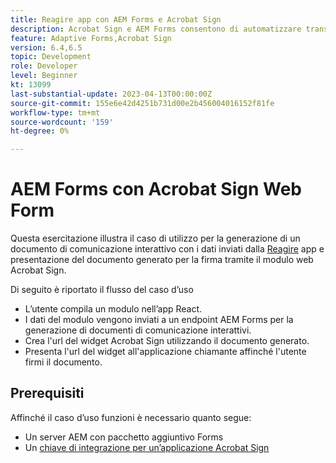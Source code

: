 ```yaml
---
title: Reagire app con AEM Forms e Acrobat Sign
description: Acrobat Sign e AEM Forms consentono di automatizzare transazioni complesse e includere firme elettroniche legali come parte di un’esperienza digitale senza soluzione di continuità.
feature: Adaptive Forms,Acrobat Sign
version: 6.4,6.5
topic: Development
role: Developer
level: Beginner
kt: 13099
last-substantial-update: 2023-04-13T00:00:00Z
source-git-commit: 155e6e42d4251b731d00e2b456004016152f81fe
workflow-type: tm+mt
source-wordcount: '159'
ht-degree: 0%

---
```


# AEM Forms con Acrobat Sign Web Form


Questa esercitazione illustra il caso di utilizzo per la generazione di un documento di comunicazione interattivo con i dati inviati dalla [Reagire](https://react.dev/) app e presentazione del documento generato per la firma tramite il modulo web Acrobat Sign.

Di seguito è riportato il flusso del caso d’uso

* L’utente compila un modulo nell’app React.
* I dati del modulo vengono inviati a un endpoint AEM Forms per la generazione di documenti di comunicazione interattivi.
* Crea l&#39;url del widget Acrobat Sign utilizzando il documento generato.
* Presenta l&#39;url del widget all&#39;applicazione chiamante affinché l&#39;utente firmi il documento.

## Prerequisiti

Affinché il caso d’uso funzioni è necessario quanto segue:

* Un server AEM con pacchetto aggiuntivo Forms
* Un [chiave di integrazione per un’applicazione Acrobat Sign](https://helpx.adobe.com/sign/kb/how-to-create-an-integration-key.html)


